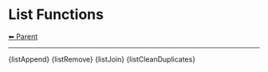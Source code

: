 # List Functions

<!-- TEMPLATE header 2 -->
[⬅ Parent ](../)
<hr />

{listAppend}
{listRemove}
{listJoin}
{listCleanDuplicates}
